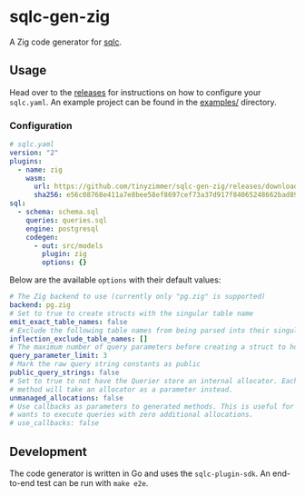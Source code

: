 # sqlc-gen-zig

A Zig code generator for [sqlc](https://sqlc.dev/).

## Usage

Head over to the [releases](https://github.com/tinyzimmer/sqlc-gen-zig/releases/latest) for instructions on how to configure your `sqlc.yaml`.
An example project can be found in the [examples/](examples/) directory.

### Configuration

```yaml
# sqlc.yaml
version: "2"
plugins:
  - name: zig
    wasm:
      url: https://github.com/tinyzimmer/sqlc-gen-zig/releases/download/v0.0.6/sqlc-gen-zig.wasm
      sha256: e56c08768e411a7e8bee58ef8697cef73a37d917f84065248662bad89d1170e7
sql:
  - schema: schema.sql
    queries: queries.sql
    engine: postgresql
    codegen:
      - out: src/models
        plugin: zig
        options: {}
```

Below are the available `options` with their default values:

```yaml
# The Zig backend to use (currently only "pg.zig" is supported)
backend: pg.zig
# Set to true to create structs with the singular table name
emit_exact_table_names: false
# Exclude the following table names from being parsed into their singular form
inflection_exclude_table_names: []
# The maximum number of query parameters before creating a struct to hold them
query_parameter_limit: 3
# Mark the raw query string constants as public
public_query_strings: false
# Set to true to not have the Querier store an internal allocator. Each query
# method will take an allocator as a parameter instead.
unmanaged_allocations: false
# Use callbacks as parameters to generated methods. This is useful for code that
# wants to execute queries with zero additional allocations.
# use_callbacks: false
```

## Development

The code generator is written in Go and uses the `sqlc-plugin-sdk`.
An end-to-end test can be run with `make e2e`.
